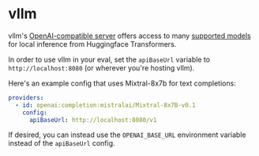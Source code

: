 # vllm

vllm's [OpenAI-compatible server](https://docs.vllm.ai/en/latest/getting_started/quickstart.html#openai-compatible-server) offers access to many [supported models](https://docs.vllm.ai/en/latest/models/supported_models.html) for local inference from Huggingface Transformers.

In order to use vllm in your eval, set the `apiBaseUrl` variable to `http://localhost:8080` (or wherever you're hosting vllm).

Here's an example config that uses Mixtral-8x7b for text completions:

```yaml
providers:
  - id: openai:completion:mistralai/Mixtral-8x7B-v0.1
    config:
      apiBaseUrl: http://localhost:8080/v1
```

If desired, you can instead use the `OPENAI_BASE_URL` environment variable instead of the `apiBaseUrl` config.
